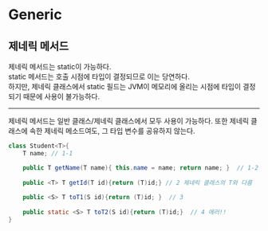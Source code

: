 # Generic

## 제네릭 메서드
제네릭 메서드는 static이 가능하다.  
static 메서드는 호출 시점에 타입이 결정되므로 이는 당연하다.  
하지만, 제네릭 클래스에서 static 필드는 JVM이 메모리에 올리는 시점에 타입이 결정되기 때문에 사용이 불가능하다.  

-----
제네릭 메서드는 일반 클래스/제네릭 클래스에서 모두 사용이 가능하다. 또한 제네릭 클래스에 속한 제네릭 메소드여도, 그 타입 변수를 공유하지 않는다.
```java
class Student<T>{
    T name; // 1-1

    public T getName(T name){ this.name = name; return name; }  // 1-2
    
    public <T> T getId(T id){return (T)id;} // 2 제네릭 클래스의 T와 다름  
    
    public <S> T toT1(S id){return (T)id; }  // 3
    
    public static <S> T toT2(S id){return (T)id;}  // 4 에러!!   
}
```

